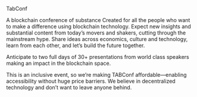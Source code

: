 TabConf

A blockchain conference of substance
Created for all the people who want to make a difference using blockchain technology. Expect new insights and substantial content from today’s movers and shakers, cutting through the mainstream hype. Share ideas across economics, culture and technology, learn from each other, and let’s build the future together.

Anticipate to two full days of 30+ presentations from world class speakers making an impact in the blockchain space.

This is an inclusive event, so we’re making TABConf affordable—enabling accessibility without huge price barriers. We believe in decentralized technology and don’t want to leave anyone behind.
